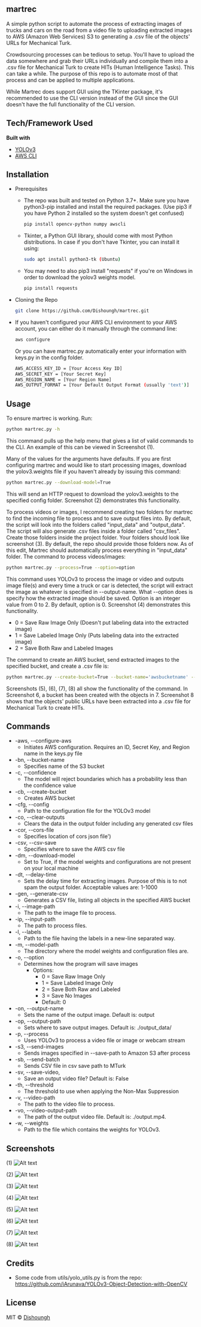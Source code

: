 ## martrec
A simple python script to automate the process of extracting images of trucks and cars on the road from a video file to uploading extracted images to AWS (Amazon Web Services) S3 to generating a .csv file of the objects' URLs for Mechanical Turk.

Crowdsourcing processes can be tedious to setup. You'll have to upload the data somewhere and grab their URLs individually and compile them into a .csv file for Mechanical Turk to create HITs (Human Intelligence Tasks). This can take a while. The purpose of this repo is to automate most of that process and can be applied to multiple applications.

While Martrec does support GUI using the TKinter package, it's recommended to use the CLI version instead of the GUI since the GUI doesn't have the full functionality of the CLI version.


## Tech/Framework Used
<b>Built with</b>
- [YOLOv3](https://pjreddie.com/darknet/yolo/)
- [AWS CLI](https://aws.amazon.com/cli/)



## Installation
- Prerequisites
  - The repo was built and tested on Python 3.7+. Make sure you have python3-pip installed and install the required packages. (Use pip3 if you have Python 2 installed so the system doesn't get confused)
    ```sh
    pip install opencv-python numpy awscli
    ```
  - Tkinter, a Python GUI library, should come with most Python distributions. In case if you don't have Tkinter, you can install it using:
    ```sh
    sudo apt install python3-tk (Ubuntu)
    ```
  - You may need to also pip3 install "requests" if you're on Windows in order to download the yolov3 weights model.
    ```sh
    pip install requests
    ```

- Cloning the Repo
  ```sh
  git clone https://github.com/Dishoungh/martrec.git
  ```
- If you haven't configured your AWS CLI environment to your AWS account, you can either do it manually through the command line:
  ```sh
  aws configure
  ```
  
  Or you can have martrec.py automatically enter your information with keys.py in the config folder.
  ```sh
  AWS_ACCESS_KEY_ID = [Your Access Key ID]
  AWS_SECRET_KEY = [Your Secret Key]
  AWS_REGION_NAME = [Your Region Name]
  AWS_OUTPUT_FORMAT = [Your Default Output Format (usually 'text')]
  ```

## Usage
To ensure martrec is working. Run:
```sh
python martrec.py -h
```
This command pulls up the help menu that gives a list of valid commands to the CLI. An example of this can be viewed in Screenshot (1).

Many of the values for the arguments have defaults. If you are first configuring martrec and would like to start processing images, download the yolov3.weights file if you haven't already by issuing this command:  
```sh
python martrec.py --download-model=True
```
This will send an HTTP request to download the yolov3.weights to the specified config folder. Screenshot (2) demonstrates this functionality.  

To process videos or images, I recommend creating two folders for martrec to find the incoming file to process and to save output files into. By default, the script will look into the folders called "input_data" and "output_data". The script will also generate .csv files inside a folder called "csv_files". Create those folders inside the project folder. Your folders should look like screenshot (3). By default, the repo should provide those folders now. As of this edit, Martrec should automatically process everything in "input_data" folder.
The command to process videos/images:  
```sh
python martrec.py --process=True --option=option
```

This command uses YOLOv3 to process the image or video and outputs image file(s) and every time a truck or car is detected, the script will extract the image as whatever is specified in --output-name. What --option does is specify how the extracted image should be saved. Option is an integer value from 0 to 2. By default, option is 0. Screenshot (4) demonstrates this functionality.
  - 0 = Save Raw Image Only (Doesn't put labeling data into the extracted image)
  - 1 = Save Labeled Image Only (Puts labeling data into the extracted image)
  - 2 = Save Both Raw and Labeled Images  
  
 The command to create an AWS bucket, send extracted images to the specified bucket, and create a .csv file is:  
 ```sh
 python martrec.py --create-bucket=True --bucket-name='awsbucketname' --send-images=True --generate-csv=True
 ```
 
Screenshots (5), (6), (7), (8) all show the functionality of the command. In Screenshot 6, a bucket has been created with the objects in 7. Screenshot 8 shows that the objects' public URLs have been extracted into a .csv file for Mechanical Turk to create HITs. 

## Commands
- -aws, --configure-aws
  - Initiates AWS configuration. Requires an ID, Secret Key, and Region name in the keys.py file
- -bn, --bucket-name
  - Specifies name of the S3 bucket 
- -c, --confidence
  - The model will reject boundaries which has a probability less than the confidence value
- -cb, --create-bucket
  - Creates AWS bucket
- -cfg, --config
  - Path to the configuration file for the YOLOv3 model
- -co, --clear-outputs
  - Clears the data in the output folder including any generated csv files  
- -cor, --cors-file
  - Specifies location of cors json file')
- -csv, --csv-save
  - Specifies where to save the AWS csv file
- -dm, --download-model
  - Set to True, if the model weights and configurations are not present on your local machine
- -dt, --delay-time
  - Sets the delay time for extracting images. Purpose of this is to not spam the output folder. Acceptable values are:   1-1000
- -gen, --generate-csv
  - Generates a CSV file, listing all objects in the specified AWS bucket
- -i, --image-path
  - The path to the image file to process.
- -ip, --input-path
  - The path to process files.
- -l, --labels
  - Path to the file having the labels in a new-line separated way.
- -m, --model-path
  - The directory where the model weights and configuration files are.
- -o, --option
  - Determines how the program will save images
    - Options:
      - 0 = Save Raw Image Only
      - 1 = Save Labeled Image Only
      - 2 = Save Both Raw and Labeled
      - 3 = Save No Images
      - Default: 0
- -on, --output-name
  - Sets the name of the output image. Default is: output
- -op, --output-path
  - Sets where to save output images. Default is: ./output_data/
- -p, --process
  - Uses YOLOv3 to process a video file or image or webcam stream            
- -s3, --send-images
  - Sends images specified in --save-path to Amazon S3 after process
- -sb, --send-batch
  - Sends CSV file in csv save path to MTurk
- -sv, --save-video,
  - Save an output video file? Default is: False
- -th, --threshold
  - The threshold to use when applying the Non-Max Suppression
- -v, --video-path
  - The path to the video file to process.
- -vo, --video-output-path
  - The path of the output video file. Default is: ./output.mp4.
- -w, --weights
  - Path to the file which contains the weights for YOLOv3.

## Screenshots
(1) ![Alt text](https://user-images.githubusercontent.com/47036723/106171779-984a7e80-6157-11eb-85ff-f93928a3cd57.png "Help Menu")

(2) ![Alt text](https://user-images.githubusercontent.com/47036723/106180680-3c392780-6162-11eb-816d-ba6b97e5811a.png "Download Model")

(3) ![Alt text](https://user-images.githubusercontent.com/47036723/106174980-30963280-615b-11eb-85bb-0e6d9648c8e3.png "Files")

(4) ![Alt text](https://user-images.githubusercontent.com/47036723/106178013-de571080-615e-11eb-8427-32788d69fc6d.png "Process Video")

(5) ![Alt text](https://user-images.githubusercontent.com/47036723/106178416-5d4c4900-615f-11eb-9016-4a8c9cd03f0f.png "AWS Functionality")

(6) ![Alt text](https://user-images.githubusercontent.com/47036723/106192809-4b27d600-6172-11eb-9670-f1714664341b.png "S3 Console")
    
(7) ![Alt text](https://user-images.githubusercontent.com/47036723/106192816-4e22c680-6172-11eb-8203-d5b16b1bb292.png "Objects in Created Bucket")

(8) ![Alt text](https://user-images.githubusercontent.com/47036723/106179123-36424700-6160-11eb-8000-19eebc6e15f9.png "CSV File")


## Credits
- Some code from utils/yolo_utils.py is from the repo: https://github.com/iArunava/YOLOv3-Object-Detection-with-OpenCV


## License
MIT © [Dishoungh]()
